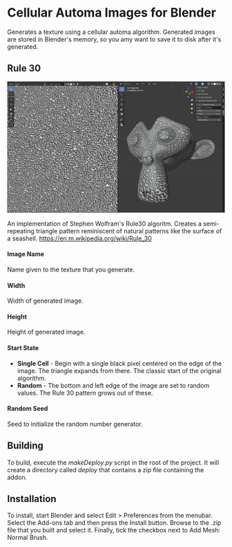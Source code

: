 # Cellular Automa Images for Blender

Generates a texture using a cellular automa algorithm.  Generated images are stored in Blender's memory, so you amy want to save it to disk after it's generated.

## Rule 30

![Texture generated with Rule 30](doc/rule30Monkey.png)

An implementation of Stephen Wolfram's Rule30 algoritm.  Creates a semi-repeating triangle pattern reminiscent of natural patterns like the surface of a seashell.  https://en.m.wikipedia.org/wiki/Rule_30


#### Image Name
Name given to the texture that you generate.

#### Width
Width of generated image.

#### Height
Height of generated image.

#### Start State
- **Single Cell** - Begin with a single black pixel centered on the edge of the image.  The triangle expands from there.  The classic start of the original algorithm.
- **Random** - The bottom and left edge of the image are set to random values.  The Rule 30 pattern grows out of these.

#### Random Seed

Seed to initialize the random number generator.



## Building

To build, execute the *makeDeploy.py* script in the root of the project.  It will create a directory called *deploy* that contains a zip file containing the addon.

## Installation

To install, start Blender and select Edit > Preferences from the menubar.  Select the Add-ons tab and then press the Install button.  Browse to the .zip file that you built and select it.  Finally, tick the checkbox next to Add Mesh: Normal Brush.



